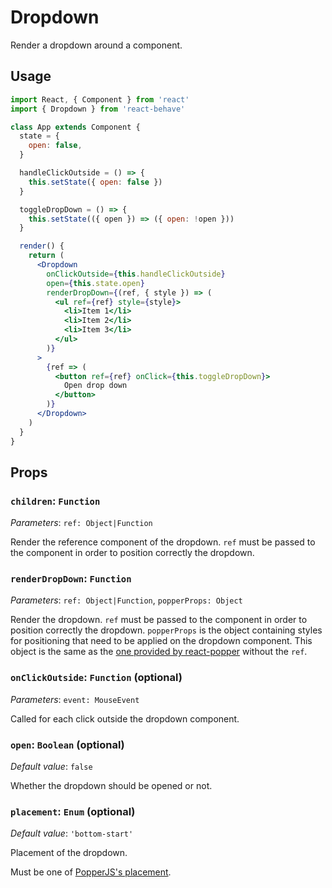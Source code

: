 <!--
  THIS FILE WAS GENERATED!
  Don't make any changes in it, update src/components/Dropdown/Dropdown.js instead.
  If you still need to make changes in this file, remove this header so it won't be overridden.
-->

# Dropdown

[create-ref]: https://reactjs.org/docs/react-api.html#reactcreateref
[react-popper]: https://github.com/FezVrasta/react-popper
[popper-props]: https://github.com/FezVrasta/react-popper#children
[popper-placements]: https://popper.js.org/popper-documentation.html#Popper.placements

Render a dropdown around a component.

## Usage

```jsx
import React, { Component } from 'react'
import { Dropdown } from 'react-behave'

class App extends Component {
  state = {
    open: false,
  }

  handleClickOutside = () => {
    this.setState({ open: false })
  }

  toggleDropDown = () => {
    this.setState(({ open }) => ({ open: !open }))
  }

  render() {
    return (
      <Dropdown
        onClickOutside={this.handleClickOutside}
        open={this.state.open}
        renderDropDown={(ref, { style }) => (
          <ul ref={ref} style={style}>
            <li>Item 1</li>
            <li>Item 2</li>
            <li>Item 3</li>
          </ul>
        )}
      >
        {ref => (
          <button ref={ref} onClick={this.toggleDropDown}>
            Open drop down
          </button>
        )}
      </Dropdown>
    )
  }
}
```

## Props

### `children`: `Function`

_Parameters_: `ref: Object|Function`

Render the reference component of the dropdown.
`ref` must be passed to the component in order to position correctly the dropdown.

### `renderDropDown`: `Function`

_Parameters_: `ref: Object|Function`, `popperProps: Object`

Render the dropdown.
`ref` must be passed to the component in order to position correctly the dropdown.
`popperProps` is the object containing styles for positioning that need to be applied on the dropdown component.
This object is the same as the [one provided by react-popper][popper-props] without the `ref`.

### `onClickOutside`: `Function` (optional)

_Parameters_: `event: MouseEvent`

Called for each click outside the dropdown component.

### `open`: `Boolean` (optional)

_Default value_: `false`

Whether the dropdown should be opened or not.

### `placement`: `Enum` (optional)

_Default value_: `'bottom-start'`

Placement of the dropdown.

Must be one of [PopperJS's placement][popper-placements].
